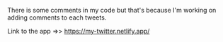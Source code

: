 There is some comments in my code but that's because I'm working on adding comments to each tweets.

Link to the app =>> https://my-twitter.netlify.app/
